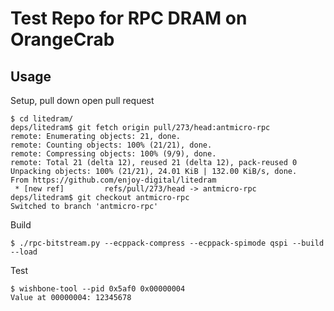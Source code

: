# Test Repo for RPC DRAM on OrangeCrab

## Usage
Setup, pull down open pull request
```
$ cd litedram/
deps/litedram$ git fetch origin pull/273/head:antmicro-rpc
remote: Enumerating objects: 21, done.
remote: Counting objects: 100% (21/21), done.
remote: Compressing objects: 100% (9/9), done.
remote: Total 21 (delta 12), reused 21 (delta 12), pack-reused 0
Unpacking objects: 100% (21/21), 24.01 KiB | 132.00 KiB/s, done.
From https://github.com/enjoy-digital/litedram
 * [new ref]         refs/pull/273/head -> antmicro-rpc
deps/litedram$ git checkout antmicro-rpc 
Switched to branch 'antmicro-rpc'
```

Build
```console
$ ./rpc-bitstream.py --ecppack-compress --ecppack-spimode qspi --build --load
```

Test
```console
$ wishbone-tool --pid 0x5af0 0x00000004 
Value at 00000004: 12345678
```